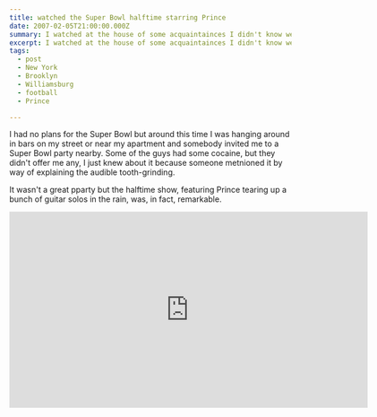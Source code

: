 ```yaml
---
title: watched the Super Bowl halftime starring Prince
date: 2007-02-05T21:00:00.000Z
summary: I watched at the house of some acquaintainces I didn't know well.
excerpt: I watched at the house of some acquaintainces I didn't know well.
tags:
  - post 
  - New York
  - Brooklyn
  - Williamsburg
  - football
  - Prince

---
```


I had no plans for the Super Bowl but around this time I was hanging around in bars on my street or near my apartment and somebody invited me to a Super Bowl party nearby. Some of the guys had some cocaine, but they didn't offer me any, I just knew about it because someone metnioned it by way of explaining the audible tooth-grinding.

It wasn't a great pparty but the halftime show, featuring Prince tearing up a bunch of guitar solos in the rain, was, in fact, remarkable.

<iframe width="640" height="350" src="https://www.youtube.com/embed/7NN3gsSf-Ys" frameborder="0" allow="accelerometer; autoplay; clipboard-write; encrypted-media; gyroscope; picture-in-picture" allowfullscreen></iframe>